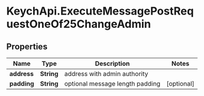 # KeychApi.ExecuteMessagePostRequestOneOf25ChangeAdmin

## Properties

Name | Type | Description | Notes
------------ | ------------- | ------------- | -------------
**address** | **String** | address with admin authority | 
**padding** | **String** | optional message length padding | [optional] 


